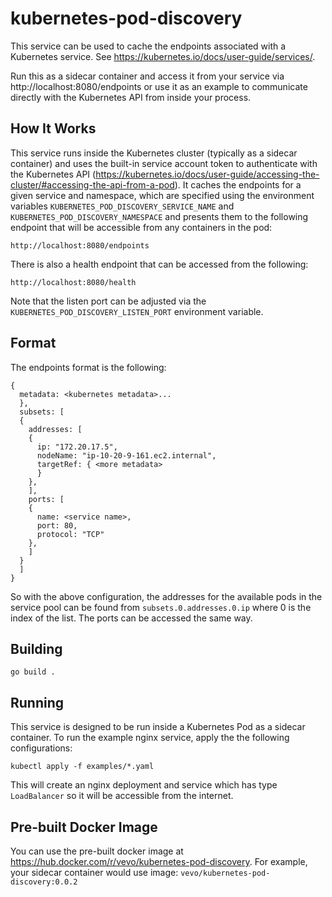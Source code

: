 # kubernetes-pod-discovery

This service can be used to cache the endpoints associated with a Kubernetes service. See https://kubernetes.io/docs/user-guide/services/.

Run this as a sidecar container and access it from your service via http://localhost:8080/endpoints or use it as an example to communicate directly with the Kubernetes API from inside your process.

## How It Works

This service runs inside the Kubernetes cluster (typically as a sidecar container) and uses the built-in service account token to authenticate with the Kubernetes API (https://kubernetes.io/docs/user-guide/accessing-the-cluster/#accessing-the-api-from-a-pod). It caches the endpoints for a given service and namespace, which are specified using the environment variables `KUBERNETES_POD_DISCOVERY_SERVICE_NAME` and `KUBERNETES_POD_DISCOVERY_NAMESPACE` and presents them to the following endpoint that will be accessible from any containers in the pod:

`http://localhost:8080/endpoints`

There is also a health endpoint that can be accessed from the following:

`http://localhost:8080/health`

Note that the listen port can be adjusted via the `KUBERNETES_POD_DISCOVERY_LISTEN_PORT` environment variable.

## Format

The endpoints format is the following:

```
{
  metadata: <kubernetes metadata>...
  },
  subsets: [
  {
    addresses: [
    {
      ip: "172.20.17.5",
      nodeName: "ip-10-20-9-161.ec2.internal",
      targetRef: { <more metadata>
      }
    },
    ],
    ports: [
    {
      name: <service name>,
      port: 80,
      protocol: "TCP"
    },
    ]
  }
  ]
}
```

So with the above configuration, the addresses for the available pods in the service pool can be found from `subsets.0.addresses.0.ip` where 0 is the index of the list. The ports can be accessed the same way.

## Building

`go build .`

## Running

This service is designed to be run inside a Kubernetes Pod as a sidecar container. To run the example nginx service, apply the the following configurations:

`kubectl apply -f examples/*.yaml`

This will create an nginx deployment and service which has type `LoadBalancer` so it will be accessible from the internet.

## Pre-built Docker Image

You can use the pre-built docker image at https://hub.docker.com/r/vevo/kubernetes-pod-discovery. For example, your sidecar container would use image: `vevo/kubernetes-pod-discovery:0.0.2`
